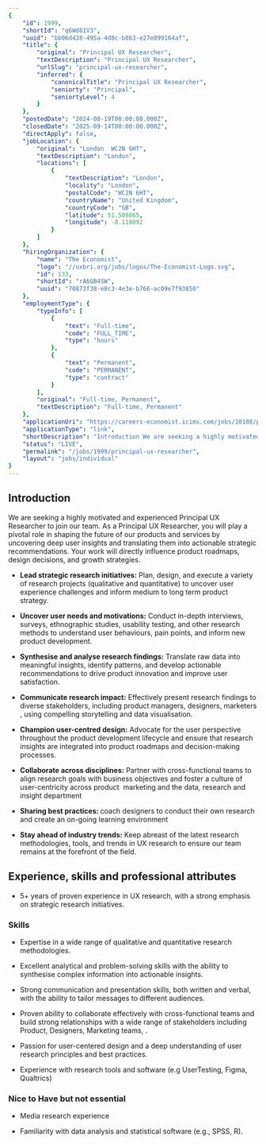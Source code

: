 ```yaml
---
{
	"id": 1999,
	"shortId": "q6Wd81V3",
	"uuid": "bb06d438-495a-4d8c-b863-e27e099164af",
	"title": {
		"original": "Principal UX Researcher",
		"textDescription": "Principal UX Researcher",
		"urlSlug": "principal-ux-researcher",
		"inferred": {
			"canonicalTitle": "Principal UX Researcher",
			"seniorty": "Principal",
			"seniortyLevel": 4
		}
	},
	"postedDate": "2024-08-19T00:00:00.000Z",
	"closedDate": "2025-09-14T00:00:00.000Z",
	"directApply": false,
	"jobLocation": {
		"original": "London  WC2N 6HT",
		"textDescription": "London",
		"locations": [
			{
				"textDescription": "London",
				"locality": "London",
				"postalCode": "WC2N 6HT",
				"countryName": "United Kingdom",
				"countryCode": "GB",
				"latitude": 51.509865,
				"longitude": -0.118092
			}
		]
	},
	"hiringOrganization": {
		"name": "The Economist",
		"logo": "//uxbri.org/jobs/logos/The-Economist-Logo.svg",
		"id": 133,
		"shortId": "rA6GB4SW",
		"uuid": "70873f38-e8c3-4e3e-b766-ac09e7f93850"
	},
	"employmentType": {
		"typeInfo": [
			{
				"text": "Full-time",
				"code": "FULL_TIME",
				"type": "hours"
			},
			{
				"text": "Permanent",
				"code": "PERMANENT",
				"type": "contract"
			}
		],
		"original": "Full-time, Permanent",
		"textDescription": "Full-time, Permanent"
	},
	"applicationUri": "https://careers-economist.icims.com/jobs/10188/principal-ux-researcher/login",
	"applicationType": "link",
	"shortDescription": "Introduction We are seeking a highly motivated and experienced Principal UX Researcher to join our team. As a Principal UX Researcher, you will play a pivotal role in shaping the future of our",
	"status": "LIVE",
	"permalink": "/jobs/1999/principal-ux-researcher",
	"layout": "jobs/individual"
}
---
```

<h2>Introduction</h2><p>We are seeking a highly motivated and experienced Principal UX Researcher to join our team. As a Principal UX Researcher, you will play a pivotal role in shaping the future of our products and services by uncovering deep user insights and translating them into actionable strategic recommendations. Your work will directly influence product roadmaps, design decisions, and growth strategies.</p><ul><li><p><strong>Lead strategic research initiatives:</strong> Plan, design, and execute a variety of research projects (qualitative and quantitative) to uncover user experience challenges and inform medium to long term product strategy.</p></li><li><p><strong>Uncover user needs and motivations:</strong> Conduct in-depth interviews, surveys, ethnographic studies, usability testing, and other research methods to understand user behaviours, pain points, and inform new product development.</p></li><li><p><strong>Synthesise and analyse research findings:</strong> Translate raw data into meaningful insights, identify patterns, and develop actionable recommendations to drive product innovation and improve user satisfaction.</p></li><li><p><strong>Communicate research impact:</strong> Effectively present research findings to diverse stakeholders, including product managers, designers, marketers , using compelling storytelling and data visualisation.</p></li><li><p><strong>Champion user-centred design:</strong> Advocate for the user perspective throughout the product development lifecycle and ensure that research insights are integrated into product roadmaps and decision-making processes.</p></li><li><p><strong>Collaborate across disciplines:</strong> Partner with cross-functional teams to align research goals with business objectives and foster a culture of user-centricity across product&nbsp; marketing and the data, research and insight department</p></li><li><p><strong>Sharing best practices: </strong>coach designers to conduct their own research and create an on-going learning environment</p></li><li><p><strong>Stay ahead of industry trends:</strong> Keep abreast of the latest research methodologies, tools, and trends in UX research to ensure our team remains at the forefront of the field.</p></li></ul><h2>Experience, skills and professional attributes</h2><ul><li><p>5+ years of proven experience in UX research, with a strong emphasis on strategic research initiatives.</p></li></ul><h3>Skills</h3><ul><li><p>Expertise in a wide range of qualitative and quantitative research methodologies.</p></li><li><p>Excellent analytical and problem-solving skills with the ability to synthesise complex information into actionable insights.</p></li><li><p>Strong communication and presentation skills, both written and verbal, with the ability to tailor messages to different audiences.</p></li><li><p>Proven ability to collaborate effectively with cross-functional teams and build strong relationships with a wide range of stakeholders including Product, Designers, Marketing teams, .</p></li><li><p>Passion for user-centered design and a deep understanding of user research principles and best practices.</p></li><li><p>Experience with research tools and software (e.g UserTesting, Figma, Qualtrics)</p></li></ul><h3>Nice to Have but not essential</h3><ul><li><p>Media research experience</p></li><li><p>Familiarity with data analysis and statistical software (e.g., SPSS, R).</p></li></ul>
